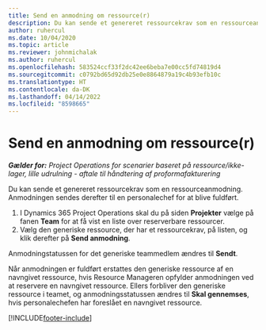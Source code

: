 ```yaml
---
title: Send en anmodning om ressource(r)
description: Du kan sende et genereret ressourcekrav som en ressourceanmodning. Anmodningen sendes derefter til en personalechef for at blive fuldført.
author: ruhercul
ms.date: 10/04/2020
ms.topic: article
ms.reviewer: johnmichalak
ms.author: ruhercul
ms.openlocfilehash: 583524ccf33f2dc42ee6beba7e00cc5fd74819d4
ms.sourcegitcommit: c0792bd65d92db25e0e8864879a19c4b93efb10c
ms.translationtype: HT
ms.contentlocale: da-DK
ms.lasthandoff: 04/14/2022
ms.locfileid: "8598665"
---
```

# <a name="submit-a-resource-request"></a>Send en anmodning om ressource(r)

_**Gælder for:** Project Operations for scenarier baseret på ressource/ikke-lager, lille udrulning - aftale til håndtering af proformafakturering_

Du kan sende et genereret ressourcekrav som en ressourceanmodning. Anmodningen sendes derefter til en personalechef for at blive fuldført.

1. I Dynamics 365 Project Operations skal du på siden **Projekter** vælge på fanen **Team** for at få vist en liste over reserverbare ressourcer. 
2. Vælg den generiske ressource, der har et ressourcekrav, på listen, og klik derefter på **Send anmodning**.

Anmodningstatussen for det generiske teammedlem ændres til **Sendt**.

Når anmodningen er fuldført erstattes den generiske ressource af en navngivet ressource, hvis Resource Manageren opfylder anmodningen ved at reservere en navngivet ressource. Ellers forbliver den generiske ressource i teamet, og anmodningsstatussen ændres til **Skal gennemses**, hvis personalechefen har foreslået en navngivet ressource.


[!INCLUDE[footer-include](../includes/footer-banner.md)]